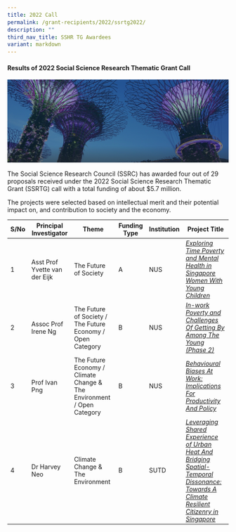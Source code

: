 ```yaml
---
title: 2022 Call
permalink: /grant-recipients/2022/ssrtg2022/
description: ""
third_nav_title: SSHR TG Awardees
variant: markdown
---
```

#### **Results of 2022 Social Science Research Thematic Grant Call**
![](/images/hero-banner.png)

The Social Science Research Council (SSRC) has awarded&nbsp;four&nbsp;out of 29 proposals received under the 2022 Social Science Research Thematic Grant (SSRTG) call with a total funding of about $5.7 million. 

The projects were selected based on intellectual merit and their potential impact on, and contribution to society and the economy.<br> 


| S/No | Principal<br>Investigator |Theme|Funding Type | Institution |Project Title |
| -------- | -------- | -------- | -------- | -------- |-------- |
| 1 |  Asst Prof Yvette van der Eijk |The Future of Society|A |NUS |*[Exploring Time Poverty and Mental Health in Singapore Women With Young Children](https://www.ssrc.edu.sg/projects/thematic-grant/yvette2022/)* |
| 2 | Assoc Prof Irene Ng |The Future of Society / The Future Economy / Open Category|B| NUS |*[In-work Poverty and Challenges Of Getting By Among The Young (Phase 2)](https://www.ssrc.edu.sg/projects/thematic-grant/irene2022/)*  
| 3 |  Prof Ivan Png|The Future Economy / Climate Change &amp; The Environment / Open Category|B|NUS | *[Behavioural Biases At Work: Implications For Productivity And Policy](https://www.ssrc.edu.sg/projects/thematic-grant/ivan2022/)* |
| 4 |  Dr Harvey Neo|Climate Change &amp; The Environment|B |SUTD | *[Leveraging Shared Experience of Urban Heat And Bridging Spatial-Temporal Dissonance: Towards A Climate Resilient Citizenry in Singapore](https://www.ssrc.edu.sg/projects/thematic-grant/harvey2022/)* |